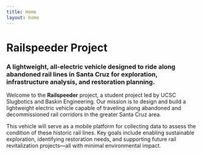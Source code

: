 ```yaml
---
title: Home
layout: home
---
```


# Railspeeder Project

### A lightweight, all-electric vehicle designed to ride along abandoned rail lines in Santa Cruz for exploration, infrastructure analysis, and restoration planning.

Welcome to the **Railspeeder** project, a student project led by UCSC Slugbotics
and Baskin Engineering. Our mission is to design and build a lightweight
electric vehicle capable of traveling along abandoned and decommissioned rail
corridors in the greater Santa Cruz area.

This vehicle will serve as a mobile platform for collecting data to assess the
condition of these historic rail lines. Key goals include enabling sustainable
exploration, identifying restoration needs, and supporting future rail
revitalization projects—all with minimal environmental impact.

